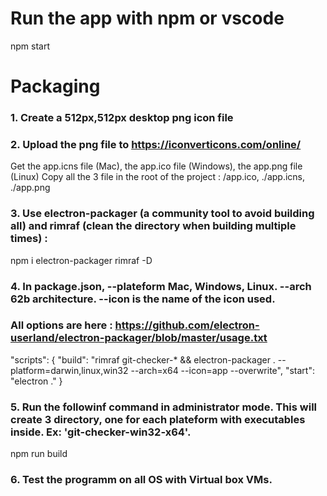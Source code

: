 # Run the app with npm or vscode
npm start

# Packaging
### 1. Create a 512px,512px desktop png icon file

### 2. Upload the png file to https://iconverticons.com/online/
Get the app.icns file (Mac),
the app.ico file (Windows),
the app.png file (Linux)
Copy all the 3 file in the root of the project : /app.ico, ./app.icns, ./app.png

### 3. Use electron-packager (a community tool to avoid building all) and rimraf (clean the directory when building multiple times) :
npm i electron-packager rimraf -D

### 4. In package.json, --plateform Mac, Windows, Linux. --arch 62b architecture. --icon is the name of the icon used.
### All options are here : https://github.com/electron-userland/electron-packager/blob/master/usage.txt
"scripts": {
    "build": "rimraf git-checker-* && electron-packager . --platform=darwin,linux,win32 --arch=x64 --icon=app --overwrite",
	"start": "electron ."
}

### 5. Run the followinf command in administrator mode. This will create 3 directory, one for each plateform with executables inside. Ex: 'git-checker-win32-x64'.
npm run build

### 6. Test the programm on all OS with Virtual box VMs.
